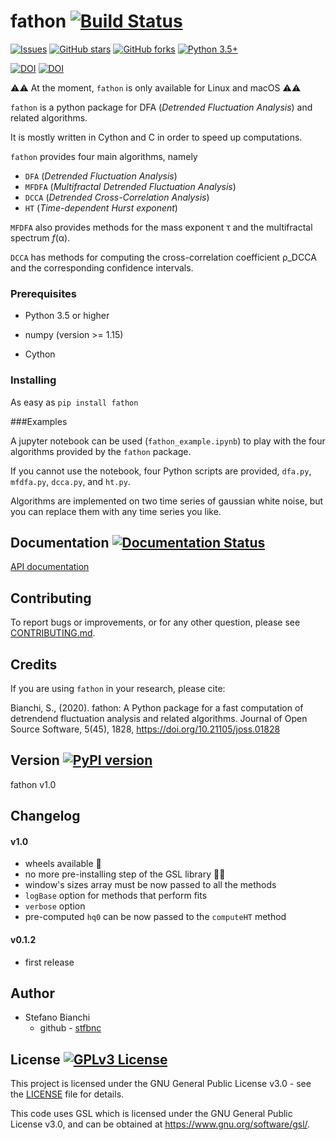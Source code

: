 # fathon [![Build Status](https://travis-ci.org/stfbnc/fathon.svg?branch=master)](https://travis-ci.org/stfbnc/fathon)

[![Issues](https://img.shields.io/github/issues-raw/stfbnc/fathon.svg?maxAge=25000)](https://github.com/stfbnc/fathon/issues) [![GitHub stars](https://img.shields.io/github/stars/stfbnc/fathon.svg?style=social&label=Stars&style=plastic)]() [![GitHub forks](https://img.shields.io/github/forks/stfbnc/fathon.svg?style=social&label=Fork&style=plastic)]() [![Python 3.5+](https://img.shields.io/badge/python-3.5+-blue.svg)](https://www.python.org/)

[![DOI](https://zenodo.org/badge/214290119.svg)](https://zenodo.org/badge/latestdoi/214290119) [![DOI](https://joss.theoj.org/papers/10.21105/joss.01828/status.svg)](https://doi.org/10.21105/joss.01828)



:warning::warning: At the moment, `fathon` is only available for Linux and macOS :warning::warning:

`fathon` is a python package for DFA (*Detrended Fluctuation Analysis*) and related algorithms.

It is mostly written in Cython and C in order to speed up computations.

`fathon` provides four main algorithms, namely

- <code>DFA</code> (*Detrended Fluctuation Analysis*)
- <code>MFDFA</code> (*Multifractal Detrended Fluctuation Analysis*)
- <code>DCCA</code> (*Detrended Cross-Correlation Analysis*)
- <code>HT</code> (*Time-dependent Hurst exponent*)

<code>MFDFA</code> also provides methods for the mass exponent τ and the multifractal spectrum *f*(α).

<code>DCCA</code> has methods for computing the cross-correlation coefficient ρ_DCCA and the corresponding confidence intervals.



### Prerequisites

- Python 3.5 or higher

 - numpy (version >= 1.15)
 - Cython

### Installing

As easy as `pip install fathon`

###Examples

A jupyter notebook can be used (<code>fathon_example.ipynb</code>) to play with the four algorithms provided by the `fathon` package.

If you cannot use the notebook, four Python scripts are provided, <code>dfa.py</code>, <code>mfdfa.py</code>, <code>dcca.py</code>, and <code>ht.py</code>.

Algorithms are implemented on two time series of gaussian white noise, but you can replace them with any time series you like.

## Documentation [![Documentation Status](https://readthedocs.org/projects/fathon/badge/?version=latest)](https://fathon.readthedocs.io/en/latest/?badge=latest)

[API documentation](https://fathon.readthedocs.io/)

## Contributing

To report bugs or improvements, or for any other question, please see [CONTRIBUTING.md](https://github.com/stfbnc/fathon/blob/master/CONTRIBUTING.md).

## Credits

If you are using `fathon` in your research, please cite:

Bianchi, S., (2020). fathon: A Python package for a fast computation of  detrendend fluctuation analysis and related algorithms. Journal of Open  Source Software, 5(45), 1828, https://doi.org/10.21105/joss.01828

## Version  [![PyPI version](https://badge.fury.io/py/fathon.svg)](https://badge.fury.io/py/fathon)

fathon v1.0

## Changelog

#### v1.0

- wheels available :tada:
- no more pre-installing step of the GSL library :tada::tada:
- window's sizes array must be now passed to all the methods
- `logBase` option for methods that perform fits
- `verbose` option
- pre-computed `hq0` can be now passed to the `computeHT` method

#### v0.1.2

- first release

## Author

- Stefano Bianchi
  - github - [stfbnc](https://github.com/stfbnc)

## License  [![GPLv3 License](https://img.shields.io/badge/License-GPL%20v3-orange.svg)](https://opensource.org/licenses/)

This project is licensed under the GNU General Public License v3.0 - see the [LICENSE](https://github.com/stfbnc/fathon/blob/master/LICENSE) file for details.

This code uses GSL which is licensed under the GNU General Public License v3.0, and can be obtained at https://www.gnu.org/software/gsl/.